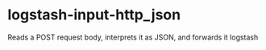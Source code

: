 # logstash-input-http_json
Reads a  POST request body, interprets it as JSON, and forwards it logstash

